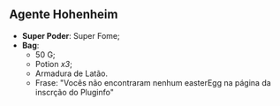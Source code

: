 Agente Hohenheim
-----------

- __Super Poder__: Super Fome;
- **Bag**:
    - 50 G;
    - Potion *x3*;
    - Armadura de Latão.
    - Frase: "Vocês não encontraram nenhum easterEgg na página da inscrção do Pluginfo"
